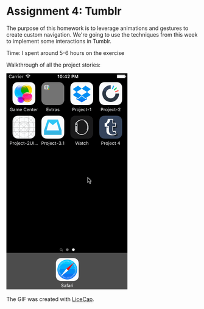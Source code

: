 # Assignment 4: Tumblr

The purpose of this homework is to leverage animations and gestures to create custom navigation. We're going to use the techniques from this week to implement some interactions in Tumblr.

Time: I spent around 5-6 hours on the exercise

Walkthrough of all the project stories:

![Video Walkthrough](project-4-1.gif)


The GIF was created with [LiceCap](http://www.cockos.com/licecap/).